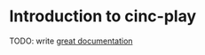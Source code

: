 # Introduction to cinc-play

TODO: write [great documentation](http://jacobian.org/writing/great-documentation/what-to-write/)

